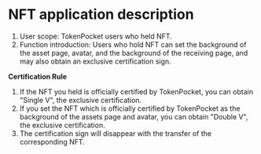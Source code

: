 # NFT application description

1. User scope: TokenPocket users who held NFT.
2. Function introduction: Users who hold NFT can set the background of the asset page, avatar, and the background of the receiving page, and may also obtain an exclusive certification sign.

**Certification Rule**

1. If the NFT you held is officially certified by TokenPocket, you can obtain "Single V", the exclusive certification.
2. If you set the NFT which is officially certified by TokenPocket as the background of the assets page and avatar, you can obtain "Double V", the exclusive certification.
3. The certification sign will disappear with the transfer of the corresponding NFT.
